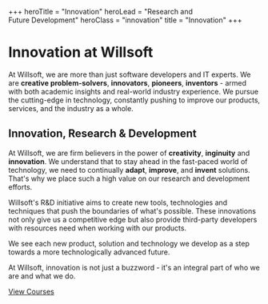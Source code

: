 +++
heroTitle = "Innovation"
heroLead = "Research and <br>Future Development"
heroClass = "innovation"
title = "Innovation"
+++

<h1 class="willsoft">Innovation at Willso<span>ft</span></h1>
<p>
At Willsoft, we are more than just software developers and IT experts.
We are <b>creative problem-solvers</b>, <b>innovators</b>, <b>pioneers</b>, <b>inventors</b> - armed with both academic insights and real-world industry experience.
We pursue the cutting-edge in technology, constantly pushing to improve our products, services, and the industry as a whole.
</p>
<h2>Innovation, Research &amp; Development</h2>
<p>
At Willsoft, we are firm believers in the power of <b>creativity</b>, <b>inginuity</b> and <b>innovation</b>.
We understand that to stay ahead in the fast-paced world of technology, we need to continually <b>adapt</b>, <b>improve</b>, and <b>invent</b> solutions.
That's why we place such a high value on our research and development efforts.
</p>
<p>
Willsoft's R&amp;D initiative aims to create new tools, technologies and techniques that push the boundaries of what's possible.
These innovations not only give us a competitive edge but also provide third-party developers with resources need when working with our products.
</p>
<p>
We see each new product, solution and technology we develop as a step towards a more technologically advanced future.
</p>
<p>
At Willsoft, innovation is not just a buzzword - it's an integral part of who we are and what we do.
</p>

<div class="fg-white mt10">
    <a class="btn btn-purple btn-lg pulse bg-blue-light" href="/courses/">View Courses</a>
</div>
